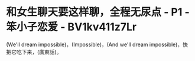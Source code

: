 # 和女生聊天要这样聊，全程无尿点 - P1 - 笨小子恋爱 - BV1kv411z7Lr

(We'll dream impossible)，(Impossible)，(And we'll dream impossible)，快把它吃下来，(廣東話)。

